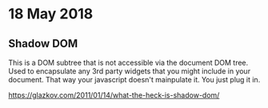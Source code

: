 # 18 May 2018

## Shadow DOM

This is a DOM subtree that is not accessible via the document DOM tree. 
Used to encapsulate any 3rd party widgets that you might include in your document. That way your javascript doesn't mainpulate it.
You just plug it in.

https://glazkov.com/2011/01/14/what-the-heck-is-shadow-dom/
